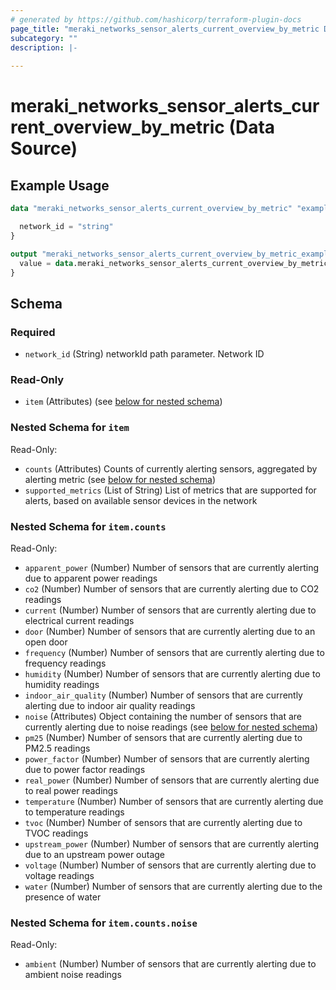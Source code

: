 ```yaml
---
# generated by https://github.com/hashicorp/terraform-plugin-docs
page_title: "meraki_networks_sensor_alerts_current_overview_by_metric Data Source - terraform-provider-meraki"
subcategory: ""
description: |-
  
---
```


# meraki_networks_sensor_alerts_current_overview_by_metric (Data Source)



## Example Usage

```terraform
data "meraki_networks_sensor_alerts_current_overview_by_metric" "example" {

  network_id = "string"
}

output "meraki_networks_sensor_alerts_current_overview_by_metric_example" {
  value = data.meraki_networks_sensor_alerts_current_overview_by_metric.example.item
}
```

<!-- schema generated by tfplugindocs -->
## Schema

### Required

- `network_id` (String) networkId path parameter. Network ID

### Read-Only

- `item` (Attributes) (see [below for nested schema](#nestedatt--item))

<a id="nestedatt--item"></a>
### Nested Schema for `item`

Read-Only:

- `counts` (Attributes) Counts of currently alerting sensors, aggregated by alerting metric (see [below for nested schema](#nestedatt--item--counts))
- `supported_metrics` (List of String) List of metrics that are supported for alerts, based on available sensor devices in the network

<a id="nestedatt--item--counts"></a>
### Nested Schema for `item.counts`

Read-Only:

- `apparent_power` (Number) Number of sensors that are currently alerting due to apparent power readings
- `co2` (Number) Number of sensors that are currently alerting due to CO2 readings
- `current` (Number) Number of sensors that are currently alerting due to electrical current readings
- `door` (Number) Number of sensors that are currently alerting due to an open door
- `frequency` (Number) Number of sensors that are currently alerting due to frequency readings
- `humidity` (Number) Number of sensors that are currently alerting due to humidity readings
- `indoor_air_quality` (Number) Number of sensors that are currently alerting due to indoor air quality readings
- `noise` (Attributes) Object containing the number of sensors that are currently alerting due to noise readings (see [below for nested schema](#nestedatt--item--counts--noise))
- `pm25` (Number) Number of sensors that are currently alerting due to PM2.5 readings
- `power_factor` (Number) Number of sensors that are currently alerting due to power factor readings
- `real_power` (Number) Number of sensors that are currently alerting due to real power readings
- `temperature` (Number) Number of sensors that are currently alerting due to temperature readings
- `tvoc` (Number) Number of sensors that are currently alerting due to TVOC readings
- `upstream_power` (Number) Number of sensors that are currently alerting due to an upstream power outage
- `voltage` (Number) Number of sensors that are currently alerting due to voltage readings
- `water` (Number) Number of sensors that are currently alerting due to the presence of water

<a id="nestedatt--item--counts--noise"></a>
### Nested Schema for `item.counts.noise`

Read-Only:

- `ambient` (Number) Number of sensors that are currently alerting due to ambient noise readings

